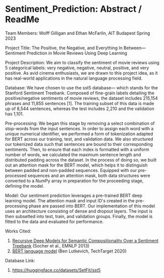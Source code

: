 # Sentiment_Prediction: Abstract / ReadMe

Team Members: Wolff Gilligan and Ethan McFarlin, AIT Budapest Spring 2023

Project Title: The Positive, the Negative, and Everything In Between— Sentiment Prediction in Movie Reviews Using Deep Learning

Project Description: We aim to classify the sentiment of movie reviews using 5 categorical labels: very negative, negative, neutral, positive, and very positive. As avid cinema enthusiasts, we are drawn to this project idea, as it has real-world applications in the natural language processing field.  

Database: We have chosen to use the sst5 database— which stands for the Stanford Sentiment Treebank. Composed of fine-grain labels detailing the positive/negative sentiments of movie reviews, the dataset includes 215,154 phrases and 11,855 sentences [1]. The training subset of this data is made up of 8,544 sentences, whereas the test includes 2,210 and the validation has 1,101.

Pre-processing: We began this stage by removing a select combination of stop-words from the input sentences. In order to assign each word with a unique numerical identifier, we performed a form of tokenization adapted for BERT across our training, test, and validation data. We also structured our tokenized data such that sentences are bound to their corresponding sentiments. Then, to ensure that each index is formatted with a uniform number of words, we calculated the maximum sentence length and distributed padding across the dataset. In the process of doing so, we built out an attention mask for the BERT model, which helps it to distinguish between padded and non-padded sequences. Equipped with our pre-processed sequences and an attention mask, both data structures were converted to a NumPy array in preparation for the proceeding stage, defining the model.

Model: Our sentiment prediction leverages a pre-trained BERT deep learning model. The attention mask and input ID's created in the pre-processing phase are passed into BERT. Our implementation of this model uses an architecture consisting of dense and dropout layers. The input is then subsetted into test, train, and validation groups. Finally, the model is fitted to the data and evaluated for performance. 

Works Cited:

1. [Recursive Deep Models for Semantic Compositionality Over a Sentiment Treebank](https://aclanthology.org/D13-1170) (Socher et al., EMNLP 2013)
2. [BERT language model](https://www.techtarget.com/searchenterpriseai/definition/BERT-language-model) (Ben Lutkevich, TechTarget 2020)

Database Link:

1. https://huggingface.co/datasets/SetFit/sst5

